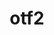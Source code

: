 ---
title: "otf2"
layout: cache
categories: [package, develop]
meta: {"versions": ["2.3"], "compilers": ["gcc@7.5.0"]}
spec_files: 
 - spec-0.json
 - spec-1.json
spec_names:
 - 'otf2@2.3%gcc@7.5.0 patches=7e56d93 arch=linux-ubuntu18.04-x86_64'
 - 'otf2@2.3%gcc@7.5.0 arch=linux-ubuntu18.04-x86_64'
---